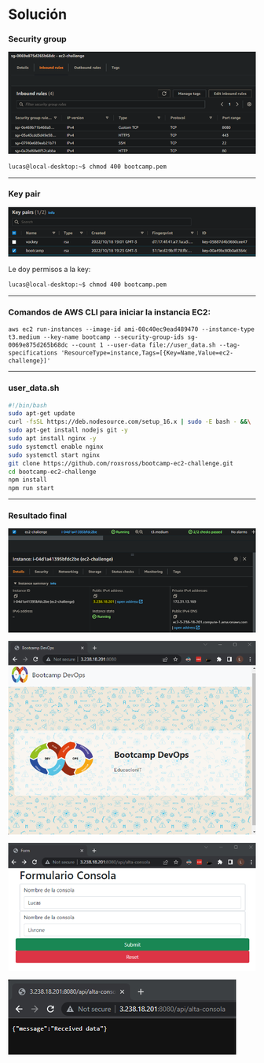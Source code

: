 # Solución

### Security group
![1](../pictures/ec2-challenge-1.png)



```Bash
lucas@local-desktop:~$ chmod 400 bootcamp.pem
```

---
### Key pair
![5](../pictures/ec2-challenge-2.png)


Le doy permisos a la key:
```Bash
lucas@local-desktop:~$ chmod 400 bootcamp.pem
```

---

### Comandos de AWS CLI para iniciar la instancia EC2:
 
```
aws ec2 run-instances --image-id ami-08c40ec9ead489470 --instance-type t3.medium --key-name bootcamp --security-group-ids sg-0069e875d265b68dc --count 1 --user-data file://user_data.sh --tag-specifications 'ResourceType=instance,Tags=[{Key=Name,Value=ec2-challenge}]'
```

---

### user_data.sh
```bash
#!/bin/bash     
sudo apt-get update
curl -fsSL https://deb.nodesource.com/setup_16.x | sudo -E bash - &&\
sudo apt-get install nodejs git -y
sudo apt install nginx -y
sudo systemctl enable nginx     
sudo systemctl start nginx
git clone https://github.com/roxsross/bootcamp-ec2-challenge.git
cd bootcamp-ec2-challenge
npm install
npm run start
```

---
### Resultado final

![3](../pictures/ec2-challenge-3.png)

![4](../pictures/ec2-challenge-4.png)

![5](../pictures/ec2-challenge-5.png)

![6](../pictures/ec2-challenge-6.png)